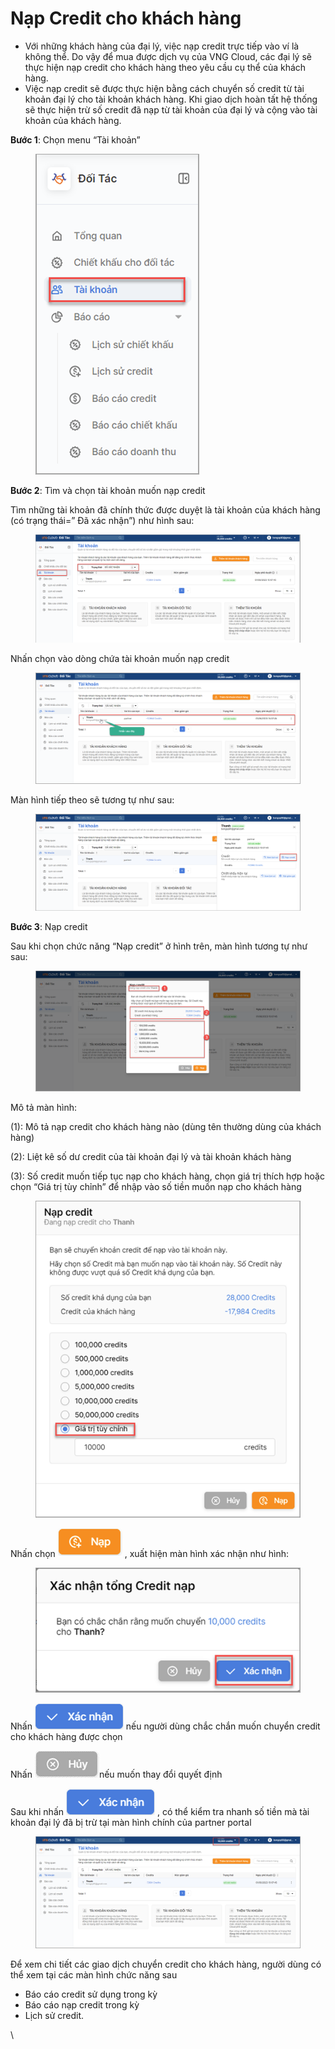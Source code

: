 # Nạp Credit cho khách hàng

* Với những khách hàng của đại lý, việc nạp credit trực tiếp vào ví là không thể. Do vậy để mua được dịch vụ của VNG Cloud, các đại lý sẽ thực hiện nạp credit cho khách hàng theo yêu cầu cụ thể của khách hàng.
* Việc nạp credit sẽ được thực hiện bằng cách chuyển số credit từ tài khoản đại lý cho tài khoản khách hàng. Khi giao dịch hoàn tất hệ thống sẽ thực hiện trừ số credit đã nạp từ tài khoản của đại lý và cộng vào tài khoản của khách hàng.

**Bước 1**: Chọn menu “Tài khoản”

<figure><img src="../.gitbook/assets/image (505).png" alt=""><figcaption></figcaption></figure>

**Bước 2**: Tìm và chọn tài khoản muốn nạp credit

Tìm những tài khoản đã chính thức được duyệt là tài khoản của khách hàng (có trạng thái=” Đã xác nhận”) như hình sau:

<figure><img src="../.gitbook/assets/image (506).png" alt=""><figcaption></figcaption></figure>

Nhấn chọn vào dòng chứa tài khoản muốn nạp credit

<figure><img src="../.gitbook/assets/image (507).png" alt=""><figcaption></figcaption></figure>

Màn hình tiếp theo sẽ tương tự như sau:

<figure><img src="../.gitbook/assets/image (508).png" alt=""><figcaption></figcaption></figure>

**Bước 3**: Nạp credit

Sau khi chọn chức năng “Nạp credit” ở hình trên, màn hình tương tự như sau:

<figure><img src="../.gitbook/assets/image (509).png" alt=""><figcaption></figcaption></figure>

Mô tả màn hình:

(1): Mô tả nạp credit cho khách hàng nào (dùng tên thường dùng của khách hàng)

(2): Liệt kê số dư credit của tài khoản đại lý và tài khoản khách hàng

(3): Số credit muốn tiếp tục nạp cho khách hàng, chọn giá trị thích hợp hoặc chọn “Giá trị tùy chỉnh” để nhập vào số tiền muốn nạp cho khách hàng

<figure><img src="../.gitbook/assets/image (510).png" alt=""><figcaption></figcaption></figure>

Nhấn chọn ![](<../.gitbook/assets/image (511).png>) , xuất hiện màn hình xác nhận như hình:

<figure><img src="../.gitbook/assets/image (512).png" alt=""><figcaption></figcaption></figure>

Nhấn ![](<../.gitbook/assets/image (513).png>) nếu người dùng chắc chắn muốn chuyển credit cho khách hàng được chọn

Nhấn  ![](<../.gitbook/assets/image (514).png>)nếu muốn thay đổi quyết định

Sau khi nhấn ![](<../.gitbook/assets/image (515).png>) , có thể kiểm tra nhanh số tiền mà tài khoản đại lý đã bị trừ tại màn hình chính của partner portal

<figure><img src="../.gitbook/assets/image (516).png" alt=""><figcaption></figcaption></figure>

Để xem chi tiết các giao dịch chuyển credit cho khách hàng, người dùng có thể xem tại các màn hình chức năng sau

* Báo cáo credit sử dụng trong kỳ
* Báo cáo nạp credit trong kỳ
* Lịch sử credit.

\
